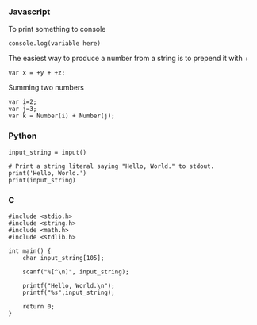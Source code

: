 ### Javascript
To print something to console
```
console.log(variable here)
```

The easiest way to produce a number from a string is to prepend it with +
```
var x = +y + +z;
```

Summing two numbers
```
var i=2;  
var j=3;  
var k = Number(i) + Number(j);
```

### Python 
```
input_string = input()

# Print a string literal saying "Hello, World." to stdout.
print('Hello, World.')
print(input_string)
```

### C

```
#include <stdio.h>
#include <string.h>
#include <math.h>
#include <stdlib.h>

int main() {
    char input_string[105]; 
    
    scanf("%[^\n]", input_string); 
    
    printf("Hello, World.\n");
    printf("%s",input_string);
        
    return 0;
}
```
